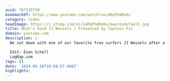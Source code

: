 ```yaml
---
uuid: 767135739
bookmarkOf: https://www.youtube.com/watch?v=LARqFhmRo6s
category: video
headImage: https://i.ytimg.com/vi/LARqFhmRo6s/maxresdefault.jpg
title: What's Good JJ Wessels | Presented by Captain Fin
domain: youtube.com
description: |-
  We sat down with one of our favorite free surfers JJ Wessels after a surf at his home break to chat fins, surfing as a "sport", life as a dad and more. JJ's surf clips have been a staple on Log Rap since the early days, but this was the first time we every sat down with him to chat on camera and we couldn't be happier with how the conversation turned out. Big shoutout to Captain Fin for supporting this episode of What's Good.

  Edit: Evan Schell
  LogRap.com
tags: []
date: '2024-04-10T18:58:57.666Z'
highlights: 
---
```





